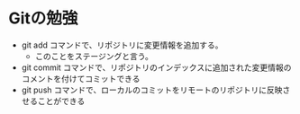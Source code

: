 # Gitの勉強
- git add コマンドで、リポジトリに変更情報を追加する。
	- このことをステージングと言う。
- git commit コマンドで、リポジトリのインデックスに追加された変更情報のコメントを付けてコミットできる
- git push コマンドで、ローカルのコミットをリモートのリポジトリに反映させることができる
